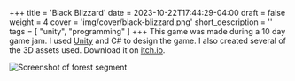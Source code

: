 +++
title = 'Black Blizzard'
date = 2023-10-22T17:44:29-04:00
draft = false
weight = 4
cover = 'img/cover/black-blizzard.png'
short_description = ''
tags = [
    "unity",
    "programming"
]
+++
This game was made during a 10 day game jam. I used [Unity](https://unity.com/) and C# to design the game. I also created several of the 3D assets used. Download it on [itch.io](https://jammmz.itch.io/black-blizzard).

![Screenshot of forest segment](/img/cover/black-blizzard-2.png)